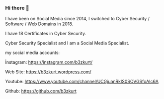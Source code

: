### Hi there 👋

I have been on Social Media since 2014, I switched to Cyber Security / Software / Web Domains in 2018.

I have 18 Certificates in Cyber Security.

Cyber Security Specialist and I am a Social Media Specialist.

my social media accounts: 

İnstagram: https://instagram.com/b3zkurt/ 

Web Site: https://b3zkurt.wordpress.com/

Youtube: https://www.youtube.com/channel/UCGjuanRklS0SOVGSfoAIc6A

Github: https://github.com/b3zkurt
